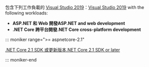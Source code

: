 <span data-ttu-id="36633-101">包含下列工作負載的 [Visual Studio 2019](https://visualstudio.microsoft.com/downloads/?utm_medium=microsoft&utm_source=docs.microsoft.com&utm_campaign=inline+link&utm_content=download+vs2019)：</span><span class="sxs-lookup"><span data-stu-id="36633-101">[Visual Studio 2019](https://visualstudio.microsoft.com/downloads/?utm_medium=microsoft&utm_source=docs.microsoft.com&utm_campaign=inline+link&utm_content=download+vs2019) with the following workloads:</span></span>

* <span data-ttu-id="36633-102">**ASP.NET 和 Web 開發**</span><span class="sxs-lookup"><span data-stu-id="36633-102">**ASP.NET and web development**</span></span>
* <span data-ttu-id="36633-103">**.NET Core 跨平台開發**</span><span class="sxs-lookup"><span data-stu-id="36633-103">**.NET Core cross-platform development**</span></span>

::: moniker range=">= aspnetcore-2.1"

[<span data-ttu-id="36633-104">.NET Core 2.1 SDK 或更新版本</span><span class="sxs-lookup"><span data-stu-id="36633-104">.NET Core 2.1 SDK or later</span></span>](https://dotnet.microsoft.com/download)

::: moniker-end
